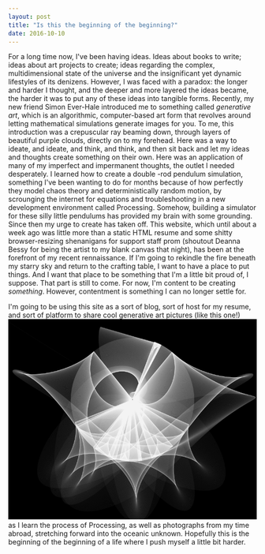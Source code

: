 ```yaml
---
layout: post
title: "Is this the beginning of the beginning?"
date: 2016-10-10
---
```


For a long time now, I've been having ideas. Ideas about books to write; ideas about art projects to create; ideas regarding the complex, multidimensional state of the universe and the insignificant yet dynamic lifestyles of its denizens. However, I was faced with a paradox: the longer and harder I thought, and the deeper and more layered the ideas became, the harder it was to put any of these ideas into tangible forms. Recently, my new friend Simon Ever-Hale introduced me to something called *generative art*, which is an algorithmic, computer-based art form that revolves around letting mathematical simulations generate images for you. To me, this introduction was a crepuscular ray beaming down, through layers of beautiful purple clouds, directly on to my forehead. Here was a way to ideate, and ideate, and think, and think, and then sit back and let my ideas and thoughts create something on their own. Here was an application of many of my imperfect and impermanent thoughts, the outlet I needed desperately. I learned how to create a double -rod pendulum simulation, something I've been wanting to do for months because of how perfectly they model chaos theory and deterministically random motion, by scrounging the internet for equations and troubleshooting in a new development environment called Processing. Somehow, building a simulator for these silly little pendulums has provided my brain with some grounding. Since then my urge to create has taken off. This website, which until about a week ago was little more than a static HTML resume and some shitty browser-resizing shenanigans for support staff prom (shoutout Deanna Bessy for being the artist to my blank canvas that night), has been at the forefront of my recent rennaissance. If I'm going to rekindle the fire beneath my starry sky and return to the crafting table, I want to have a place to put things. And I want that place to be something that I'm a little bit proud of, I suppose. That part is still to come. For now, I'm content to be creating *something*. However, contentment is something I can no longer settle for.

I'm going to be using this site as a sort of blog, sort of host for my resume, and sort of platform to share cool generative art pictures (like this one!) 
![Image of black-and-white pendulum trace](/images/clock_eye.png)
as I learn the process of Processing, as well as photographs from my time abroad, stretching forward into the oceanic unknown. Hopefully this is the beginning of the beginning of a life where I push myself a little bit harder. 
